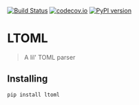 [![Build Status](https://github.com/hukkinj1/ltoml/workflows/Tests/badge.svg?branch=master)](https://github.com/hukkinj1/ltoml/actions?query=workflow%3ATests+branch%3Amaster+event%3Apush)
[![codecov.io](https://codecov.io/gh/hukkinj1/ltoml/branch/master/graph/badge.svg)](https://codecov.io/gh/hukkinj1/ltoml)
[![PyPI version](https://img.shields.io/pypi/v/ltoml)](https://pypi.org/project/ltoml)

# LTOML

> A lil' TOML parser

## Installing

```bash
pip install ltoml
```
